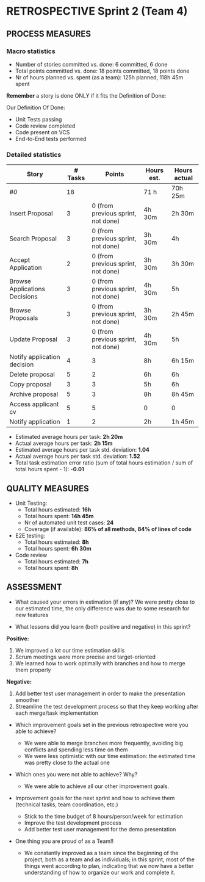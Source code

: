 RETROSPECTIVE Sprint 2 (Team 4)
=====================================

## PROCESS MEASURES 

### Macro statistics

- Number of stories committed vs. done: 6 committed, 6 done
- Total points committed vs. done: 18 points committed, 18 points done
- Nr of hours planned vs. spent (as a team): 125h planned, 118h 45m spent

**Remember** a story is done ONLY if it fits the Definition of Done:
 
Our Definition Of Done:
- Unit Tests passing
- Code review completed
- Code present on VCS
- End-to-End tests performed

### Detailed statistics

| Story                          | # Tasks | Points                             | Hours est. | Hours actual |
|--------------------------------|---------|------------------------------------|------------|--------------|
| _#0_                           | 18      |                                    | 71 h       | 70h 25m      |
| Insert Proposal                | 3       | 0 (from previous sprint, not done) | 4h 30m     | 2h 30m       |
| Search Proposal                | 3       | 0 (from previous sprint, not done) | 3h 30m     | 4h           |
| Accept Application             | 2       | 0 (from previous sprint, not done) | 3h 30m     | 3h 30m       |
| Browse Applications Decisions  | 3       | 0 (from previous sprint, not done) | 4h 30m     | 5h           |
| Browse Proposals               | 3       | 0 (from previous sprint, not done) | 3h 30m     | 2h 45m       |
| Update Proposal                | 3       | 0 (from previous sprint, not done) | 4h 30m     | 5h           |
| Notify application decision    | 4       | 3                                  | 8h         | 6h 15m       |
| Delete proposal                | 5       | 2                                  | 6h         | 6h           |
| Copy proposal                  | 3       | 3                                  | 5h         | 6h           |
| Archive proposal               | 5       | 3                                  | 8h         | 8h 45m       |
| Access applicant cv            | 5       | 5                                  | 0          | 0            |
| Notify application             | 1       | 2                                  | 2h         | 1h 45m       |




 
- Estimated average hours per task: **2h 20m**
- Actual average hours per task: **2h 15m**
- Estimated average hours per task std. deviation: **1.04**
- Actual average hours per task std. deviation: **1.52**
- Total task estimation error ratio (sum of total hours estimation / sum of total hours spent - 1): **-0.01**

  
## QUALITY MEASURES 

- Unit Testing:
  - Total hours estimated: **16h**
  - Total hours spent: **14h 45m**
  - Nr of automated unit test cases: **24**
  - Coverage (if available): **86% of all methods, 84% of lines of code**
- E2E testing:
  - Total hours estimated: **8h**
  - Total hours spent: **6h 30m**
- Code review 
  - Total hours estimated: **7h**
  - Total hours spent: **8h**
  

## ASSESSMENT

- What caused your errors in estimation (if any)?
We were pretty close to our estimated time, the only difference was due to some research for new features

- What lessons did you learn (both positive and negative) in this sprint?

**Positive:**
1) We improved a lot our time estimation skills
2) Scrum meetings were more precise and target-oriented
3) We learned how to work optimally with branches and how to merge them properly

**Negative:**
1) Add better test user management in order to make the presentation smoother
2) Streamline the test development process so that they keep working after each merge/task implementation

- Which improvement goals set in the previous retrospective were you able to achieve?
  - We were able to merge branches more frequently, avoiding big conflicts and spending less time on them
  - We were less optimistic with our time estimation: the estimated time was pretty close to the actual one

- Which ones you were not able to achieve? Why?
  - We were able to achieve all our other improvement goals.

- Improvement goals for the next sprint and how to achieve them (technical tasks, team coordination, etc.)
  - Stick to the time budget of 8 hours/person/week for estimation
  - Improve the test development process
  - Add better test user management for the demo presentation

- One thing you are proud of as a Team!!
  - We constantly improved as a team since the beginning of the project, both as a team and as individuals; in this sprint, most of the things went according to plan, indicating that we now have a better understanding of how to organize our work and complete it.  